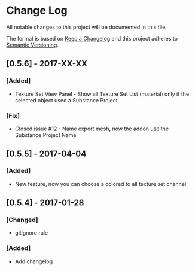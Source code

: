 # Change Log
All notable changes to this project will be documented in this file.

The format is based on [Keep a Changelog](http://keepachangelog.com/)
and this project adheres to [Semantic Versioning](http://semver.org/).

## [0.5.6] - 2017-XX-XX
### [Added]
- Texture Set View Panel - Show all Texture Set List (material) only if the selected object used a Substance Project
### [Fix]
- Closed issue #12 - Name export mesh, now the addon use the Substance Project Name

## [0.5.5] - 2017-04-04
### [Added]
- New feature, now you can choose a colored to all texture set channel

## [0.5.4] - 2017-01-28
### [Changed]
- gitignore rule

### [Added]
- Add changelog
